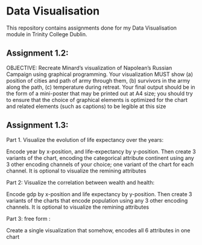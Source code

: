 # Data Visualisation
This repository contains assignments done for my Data Visualisation module in Trinity College Dublin.

## Assignment 1.2:

OBJECTIVE: Recreate Minard’s visualization of Napolean’s Russian Campaign using graphical programming. Your visualization MUST show (a) position of cities and path of army through them, (b) survivors in the army along the path, (c)
temperature during retreat. Your final output should be in the form of a mini-poster that may be printed out at A4 size; you should try to ensure that the choice of
graphical elements is optimized for the chart and related elements (such as captions) to be legible at this size

## Assignment 1.3:

Part 1. Visualize the evolution of life expectancy over the years:

Encode year by x-position, and life-expectancy by y-position. Then create 3 variants of the chart, encoding the categorical attribute continent using any 3
other encoding channels of your choice; one variant of the chart for each channel. It is optional to visualize the remining attributes

Part 2: Visualize the correlation between wealth and health: 

Encode gdp by x-position and life expectancy by y-position. Then create 3 variants of the charts that encode population using any 3 other encoding
channels. It is optional to visualize the remining attributes

Part 3: free form :

Create a single visualization that somehow, encodes all 6 attributes in one chart
